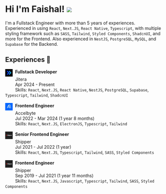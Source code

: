 # Hi I'm Faishal! <img src="https://media.giphy.com/media/hvRJCLFzcasrR4ia7z/giphy.gif" width="50px">

I'm a Fullstack Engineer with more than 5 years of experiences. Experienced in using `React`, `Next.JS`, `React Native`, `Typescript`, with multiple styling framework such as `SASS`, `Tailwind`, `Styled Components`, `ShadcnUI`, and more for the Frontend. Also experienced in `NestJS`, `PostgreSQL`, `MySQL`, and `Supabase` for the Backend.

## Experiences :office:

<img align="top" alt="Jitera" src="./assets/jitera_logo.jpeg" width="24px">&nbsp;&nbsp;**Fullstack Developer**  
<img src="data:image/gif;base64,R0lGODlhAQABAIAAAAAAAP///yH5BAEAAAAALAAAAAABAAEAAAIBRAA7" width="24px" height="1px">&nbsp;&nbsp;Jitera  
<img src="data:image/gif;base64,R0lGODlhAQABAIAAAAAAAP///yH5BAEAAAAALAAAAAABAAEAAAIBRAA7" width="24px" height="1px">&nbsp;&nbsp;Apr 2024 - Present  
<img src="data:image/gif;base64,R0lGODlhAQABAIAAAAAAAP///yH5BAEAAAAALAAAAAABAAEAAAIBRAA7" width="24px" height="1px">&nbsp;&nbsp;Skills: `React`, `Next.JS`, `React Native`, `NestJS`, `PostgreSQL`, `Supabase`, `Typescript`, `Tailwind`, `ShadcnUI`  
<br/>
<img align="top" alt="Accelbyte" src="./assets/accelbyte_inc_logo.jpeg" width="24px">&nbsp;&nbsp;**Frontend Engineer**  
<img src="data:image/gif;base64,R0lGODlhAQABAIAAAAAAAP///yH5BAEAAAAALAAAAAABAAEAAAIBRAA7" width="24px" height="1px">&nbsp;&nbsp;Accelbyte  
<img src="data:image/gif;base64,R0lGODlhAQABAIAAAAAAAP///yH5BAEAAAAALAAAAAABAAEAAAIBRAA7" width="24px" height="1px">&nbsp;&nbsp;Jul 2022 - Mar 2024 (1 year 8 months)  
<img src="data:image/gif;base64,R0lGODlhAQABAIAAAAAAAP///yH5BAEAAAAALAAAAAABAAEAAAIBRAA7" width="24px" height="1px">&nbsp;&nbsp;Skills: `React`, `Next.JS`, `ElectronJS`, `Typescript`, `Tailwind`  
<br/>
<img align="top" alt="Shipper" src="./assets/shipper_indonesia_logo.jpeg" width="24px">&nbsp;&nbsp;**Senior Frontend Engineer**  
<img src="data:image/gif;base64,R0lGODlhAQABAIAAAAAAAP///yH5BAEAAAAALAAAAAABAAEAAAIBRAA7" width="24px" height="1px">&nbsp;&nbsp;Shipper  
<img src="data:image/gif;base64,R0lGODlhAQABAIAAAAAAAP///yH5BAEAAAAALAAAAAABAAEAAAIBRAA7" width="24px" height="1px">&nbsp;&nbsp;Jul 2021 - Jul 2022 (1 year)  
<img src="data:image/gif;base64,R0lGODlhAQABAIAAAAAAAP///yH5BAEAAAAALAAAAAABAAEAAAIBRAA7" width="24px" height="1px">&nbsp;&nbsp;Skills: `React`, `Next.JS`, `Typescript`, `Tailwind`, `SASS`, `Styled Components`  
<br/>
<img align="top" alt="Shipper" src="./assets/shipper_indonesia_logo.jpeg" width="24px">&nbsp;&nbsp;**Frontend Engineer**  
<img src="data:image/gif;base64,R0lGODlhAQABAIAAAAAAAP///yH5BAEAAAAALAAAAAABAAEAAAIBRAA7" width="24px" height="1px">&nbsp;&nbsp;Shipper  
<img src="data:image/gif;base64,R0lGODlhAQABAIAAAAAAAP///yH5BAEAAAAALAAAAAABAAEAAAIBRAA7" width="24px" height="1px">&nbsp;&nbsp;Sep 2019 - Jul 2021 (1 year 11 months)  
<img src="data:image/gif;base64,R0lGODlhAQABAIAAAAAAAP///yH5BAEAAAAALAAAAAABAAEAAAIBRAA7" width="24px" height="1px">&nbsp;&nbsp;Skills: `React`, `Next.JS`, `Javascript`, `Typescript`, `Tailwind`, `SASS`, `Styled Components`
